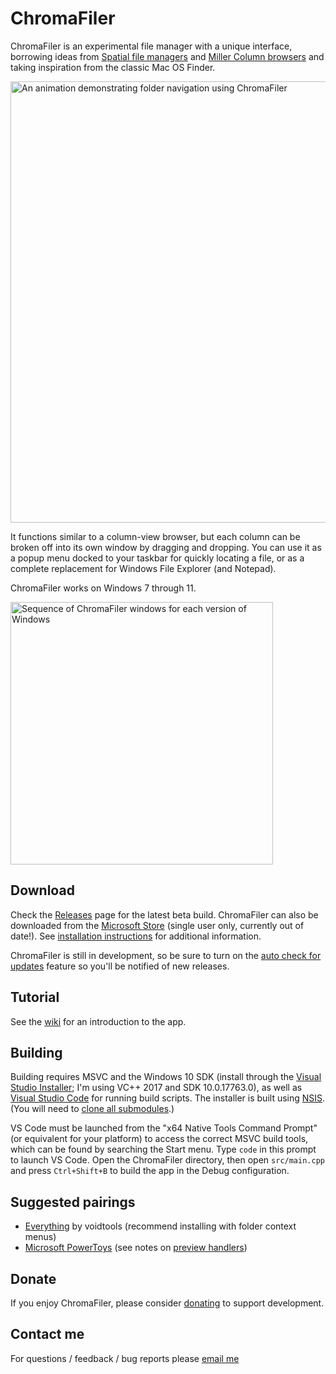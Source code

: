 # ChromaFiler

ChromaFiler is an experimental file manager with a unique interface, borrowing ideas from [Spatial file managers](https://en.wikipedia.org/wiki/Spatial_file_manager) and [Miller Column browsers](https://en.wikipedia.org/wiki/Miller_columns) and taking inspiration from the classic Mac OS Finder.

<img src="https://user-images.githubusercontent.com/8228102/201300188-1f07c66d-759b-45a9-aa70-34a8fe2a531a.gif" width="706" alt="An animation demonstrating folder navigation using ChromaFiler">

It functions similar to a column-view browser, but each column can be broken off into its own window by dragging and dropping. You can use it as a popup menu docked to your taskbar for quickly locating a file, or as a complete replacement for Windows File Explorer (and Notepad).

ChromaFiler works on Windows 7 through 11.

<img src="https://user-images.githubusercontent.com/8228102/232920671-ad7bc157-02e4-4b22-ba59-9d7c6b10aa69.png" width="420" alt="Sequence of ChromaFiler windows for each version of Windows">

## Download

Check the [Releases](https://github.com/vanjac/chromafiler/releases) page for the latest beta build. ChromaFiler can also be downloaded from the [Microsoft Store](https://apps.microsoft.com/store/detail/XPFFWH44RPBGQJ) (single user only, currently out of date!). See [installation instructions](https://github.com/vanjac/chromafiler/wiki/Installation) for additional information.

ChromaFiler is still in development, so be sure to turn on the [auto check for updates](https://github.com/vanjac/chromafiler/wiki/Settings#updateabout) feature so you'll be notified of new releases.

## Tutorial

See the [wiki](https://github.com/vanjac/chromafiler/wiki/Tutorial) for an introduction to the app.

## Building

Building requires MSVC and the Windows 10 SDK (install through the [Visual Studio Installer](https://visualstudio.microsoft.com/downloads/); I'm using VC++ 2017 and SDK 10.0.17763.0), as well as [Visual Studio Code](https://code.visualstudio.com/) for running build scripts. The installer is built using [NSIS](https://nsis.sourceforge.io/Main_Page). (You will need to [clone all submodules](https://git-scm.com/book/en/v2/Git-Tools-Submodules#_cloning_submodules).)

VS Code must be launched from the "x64 Native Tools Command Prompt" (or equivalent for your platform) to access the correct MSVC build tools, which can be found by searching the Start menu. Type `code` in this prompt to launch VS Code. Open the ChromaFiler directory, then open `src/main.cpp` and press `Ctrl+Shift+B` to build the app in the Debug configuration.

## Suggested pairings

- [Everything](https://www.voidtools.com/) by voidtools (recommend installing with folder context menus)
- [Microsoft PowerToys](https://github.com/microsoft/PowerToys) (see notes on [preview handlers](https://github.com/vanjac/chromafiler/wiki/Preview-Handlers))

## Donate

If you enjoy ChromaFiler, please consider [donating](https://chroma.zone/donate) to support development.

## Contact me

For questions / feedback / bug reports please [email me](https://chroma.zone/contact)

